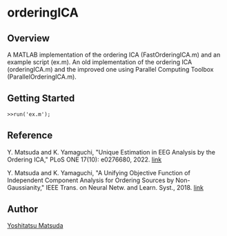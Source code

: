 # orderingICA

## Overview

A MATLAB implementation of the ordering ICA  (FastOrderingICA.m) and an example script (ex.m).
An old implementation of the ordering ICA (orderingICA.m) and the improved one using Parallel Computing Toolbox (ParallelOrderingICA.m).

## Getting Started
~~~
>>run('ex.m');
~~~

## Reference
Y. Matsuda and K. Yamaguchi, "Unique Estimation in EEG Analysis by the Ordering ICA," PLoS ONE 17(10): e0276680, 2022. [link](https://doi.org/10.1371/journal.pone.0276680)

Y. Matsuda and K. Yamaguchi, "A Unifying Objective Function of Independent Component Analysis for Ordering Sources by Non-Gaussianity," IEEE Trans. on Neural Netw. and Learn. Syst., 2018. [link](https://ieeexplore.ieee.org/abstract/document/8315152/)

## Author
[Yoshitatsu Matsuda](https://sites.google.com/site/yoshitatsumatsuda/)

